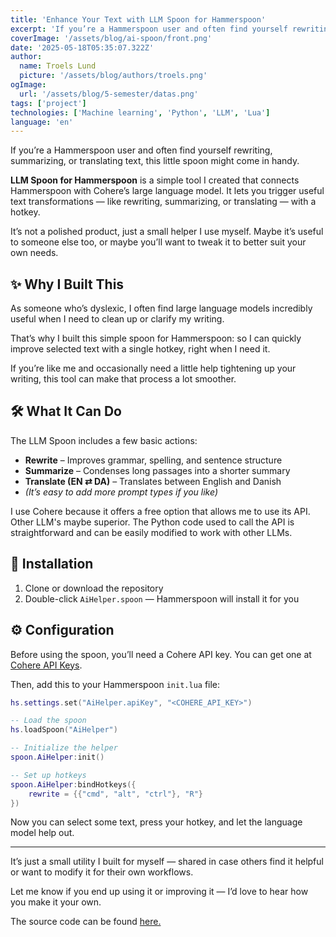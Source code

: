 ```yaml
---
title: 'Enhance Your Text with LLM Spoon for Hammerspoon'
excerpt: 'If you’re a Hammerspoon user and often find yourself rewriting, summarizing, or translating text, this little spoon might come in handy.'
coverImage: '/assets/blog/ai-spoon/front.png'
date: '2025-05-18T05:35:07.322Z'
author:
  name: Troels Lund
  picture: '/assets/blog/authors/troels.png'
ogImage:
  url: '/assets/blog/5-semester/datas.png'
tags: ['project']
technologies: ['Machine learning', 'Python', 'LLM', 'Lua']
language: 'en'
---
```


If you’re a Hammerspoon user and often find yourself rewriting, summarizing, or translating text, this little spoon might come in handy.

**LLM Spoon for Hammerspoon** is a simple tool I created that connects Hammerspoon with Cohere’s large language model. It lets you trigger useful text transformations — like rewriting, summarizing, or translating — with a hotkey.

It’s not a polished product, just a small helper I use myself. Maybe it’s useful to someone else too, or maybe you’ll want to tweak it to better suit your own needs.

## ✨ Why I Built This

As someone who’s dyslexic, I often find large language models incredibly useful when I need to clean up or clarify my writing.

That’s why I built this simple spoon for Hammerspoon: so I can quickly improve selected text with a single hotkey, right when I need it.

If you’re like me and occasionally need a little help tightening up your writing, this tool can make that process a lot smoother.

## 🛠 What It Can Do

The LLM Spoon includes a few basic actions:

- **Rewrite** – Improves grammar, spelling, and sentence structure
- **Summarize** – Condenses long passages into a shorter summary
- **Translate (EN ⇄ DA)** – Translates between English and Danish
- _(It’s easy to add more prompt types if you like)_

I use Cohere because it offers a free option that allows me to use its API. Other LLM's maybe superior. The Python code used to call the API is straightforward and can be easily modified to work with other LLMs.

## 🚀 Installation

1. Clone or download the repository
2. Double-click `AiHelper.spoon` — Hammerspoon will install it for you

## ⚙️ Configuration

Before using the spoon, you’ll need a Cohere API key. You can get one at [Cohere API Keys](https://dashboard.cohere.com/api-keys).

Then, add this to your Hammerspoon `init.lua` file:

```lua
hs.settings.set("AiHelper.apiKey", "<COHERE_API_KEY>")

-- Load the spoon
hs.loadSpoon("AiHelper")

-- Initialize the helper
spoon.AiHelper:init()

-- Set up hotkeys
spoon.AiHelper:bindHotkeys({
    rewrite = {{"cmd", "alt", "ctrl"}, "R"}
})
```

Now you can select some text, press your hotkey, and let the language model help out.

---

It’s just a small utility I built for myself — shared in case others find it helpful or want to modify it for their own workflows.

Let me know if you end up using it or improving it — I’d love to hear how you make it your own.

The source code can be found [here.](https://github.com/trolund/llm-spoon)
